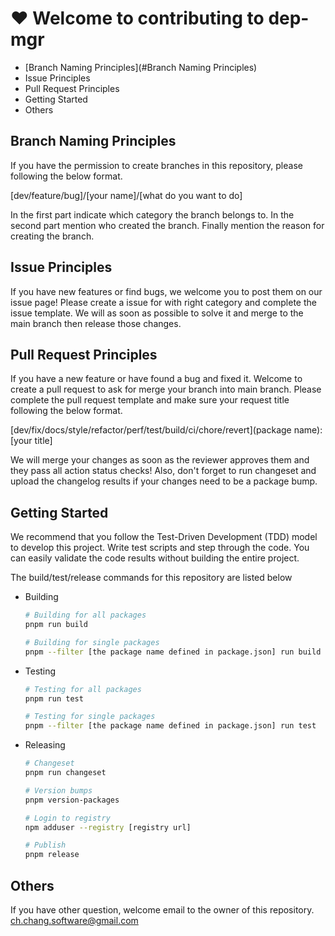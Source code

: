 # ❤️ Welcome to contributing to dep-mgr

- [Branch Naming Principles](#Branch Naming Principles)
- Issue Principles
- Pull Request Principles
- Getting Started
- Others

## Branch Naming Principles

If you have the permission to create branches in this repository, please following the below format.

  [dev/feature/bug]/[your name]/[what do you want to do]

In the first part indicate which category the branch belongs to. In the second part mention who created the branch. Finally mention the reason for creating the branch.

## Issue Principles

If you have new features or find bugs, we welcome you to post them on our issue page! Please create a issue for with right category and complete the issue template. We will as soon as possible to solve it and merge to the main branch then release those changes.

## Pull Request Principles

If you have a new feature or have found a bug and fixed it. Welcome to create a pull request to ask for merge your branch into main branch. Please complete the pull request template and make sure your request title following the below format.

  [dev/fix/docs/style/refactor/perf/test/build/ci/chore/revert](package name): [your title]

We will merge your changes as soon as the reviewer approves them and they pass all action status checks! Also, don't forget to run changeset and upload the changelog results if your changes need to be a package bump.

## Getting Started

We recommend that you follow the Test-Driven Development (TDD) model to develop this project. Write test scripts and step through the code. You can easily validate the code results without building the entire project.

The build/test/release commands for this repository are listed below

- Building

  ```bash
  # Building for all packages
  pnpm run build

  # Building for single packages
  pnpm --filter [the package name defined in package.json] run build

  ```

- Testing

  ```bash
  # Testing for all packages
  pnpm run test

  # Testing for single packages
  pnpm --filter [the package name defined in package.json] run test
  ```

- Releasing

  ```bash
  # Changeset
  pnpm run changeset

  # Version bumps
  pnpm version-packages

  # Login to registry
  npm adduser --registry [registry url]

  # Publish
  pnpm release
  ```

## Others

If you have other question, welcome email to the owner of this repository. <ch.chang.software@gmail.com>
